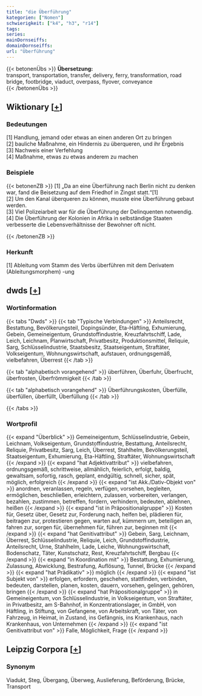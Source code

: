 ```yaml
---
title: "die Überführung"
kategorien: ["Nomen"]
schwierigkeit: ["k4", "h3", "r14"]
tags:
series:
mainDornseiffs:
domainDornseiffs:
url: "Überführung"
---
```


{{< betonenÜbs >}}
**Übersetzung:**  
transport, transportation, transfer, delivery, ferry, transformation, road bridge, footbridge, viaduct, overpass, flyover, conveyance  
{{< /betonenÜbs >}}

## Wiktionary [[+](https://de.wiktionary.org/wiki/Überführung)]

### Bedeutungen
[1] Handlung, jemand oder etwas an einen anderen Ort zu bringen  
[2] bauliche Maßnahme, ein Hindernis zu überqueren, und ihr Ergebnis  
[3] Nachweis einer Verfehlung  
[4] Maßnahme, etwas zu etwas anderem zu machen  

### Beispiele
{{< betonenZB >}}
[1] „Da an eine Überführung nach Berlin nicht zu denken war, fand die Beisetzung auf dem Friedhof in Zingst statt.“[1]  
[2] Um den Kanal überqueren zu können, musste eine Überführung gebaut werden.  
[3] Viel Polizeiarbeit war für die Überführung der Delinquenten notwendig.  
[4] Die Überführung der Kolonien in Afrika in selbständige Staaten verbesserte die Lebensverhältnisse der Bewohner oft nicht.  

{{< /betonenZB >}}
### Herkunft
[1] Ableitung vom Stamm des Verbs überführen mit dem Derivatem (Ableitungsmorphem) -ung  



## dwds [[+](https://www.dwds.de/wb/Überführung)]

### Wortinformation
{{< tabs "Dwds" >}}
{{< tab "Typische Verbindungen" >}}
Anteilsrecht, Bestattung, Bevölkerungsteil, Dopingsünder, Eta-Häftling, Exhumierung, Gebein, Gemeineigentum, Grundstoffindustrie, Kreuzfahrtschiff, Lade, Leich, Leichnam, Planwirtschaft, Privatbesitz, Produktionsmittel, Reliquie, Sarg, Schlüsselindustrie, Staatsbesitz, Staatseigentum, Straftäter, Volkseigentum, Wohnungswirtschaft, aufstauen, ordnungsgemäß, vielbefahren, Überrest
{{< /tab >}}

{{< tab "alphabetisch vorangehend" >}}
überführen, Überfuhr, Überfrucht, überfrosten, Überfrömmigkeit
{{< /tab >}}

{{< tab "alphabetisch vorangehend" >}}
Überführungskosten, Überfülle, überfüllen, überfüllt, Überfüllung
{{< /tab >}}

{{< /tabs >}}

### Wortprofil
{{< expand "Überblick" >}} Gemeineigentum, Schlüsselindustrie, Gebein, Leichnam, Volkseigentum, Grundstoffindustrie, Bestattung, Anteilsrecht, Reliquie, Privatbesitz, Sarg, Leich, Überrest, Stahlhelm, Bevölkerungsteil, Staatseigentum, Exhumierung, Eta-Häftling, Straftäter, Wohnungswirtschaft {{< /expand >}}
{{< expand "hat Adjektivattribut" >}} vielbefahren, ordnungsgemäß, schrittweise, allmählich, feierlich, erfolgt, baldig, gewaltsam, sofortig, rasch, geplant, endgültig, schnell, sicher, spät, möglich, erfolgreich {{< /expand >}}
{{< expand "ist Akk./Dativ-Objekt von" >}} anordnen, veranlassen, regeln, verfügen, vorsehen, begleiten, ermöglichen, beschließen, erleichtern, zulassen, vorbereiten, verlangen, bezahlen, zustimmen, betreffen, fordern, verhindern, bedeuten, ablehnen, heißen {{< /expand >}}
{{< expand "ist in Präpositionalgruppe" >}} Kosten für, Gesetz über, Gesetz zur, Forderung nach, helfen bei, plädieren für, beitragen zur, protestieren gegen, warten auf, kümmern um, beteiligen an, fahren zur, sorgen für, übernehmen für, führen zur, beginnen mit {{< /expand >}}
{{< expand "hat Genitivattribut" >}} Gebein, Sarg, Leichnam, Überrest, Schlüsselindustrie, Reliquie, Leich, Grundstoffindustrie, Anteilsrecht, Urne, Stahlhelm, Lade, Leiche, Wohnungswirtschaft, Bodenschatz, Täter, Kunstschatz, Rest, Kreuzfahrtschiff, Bergbau {{< /expand >}}
{{< expand "in Koordination mit" >}} Bestattung, Exhumierung, Zulassung, Abwicklung, Bestrafung, Auflösung, Tunnel, Brücke {{< /expand >}}
{{< expand "hat Prädikativ" >}} möglich {{< /expand >}}
{{< expand "ist Subjekt von" >}} erfolgen, erfordern, geschehen, stattfinden, verbinden, bedeuten, darstellen, planen, kosten, dauern, vorsehen, gelingen, gehören, bringen {{< /expand >}}
{{< expand "hat Präpositionalgruppe" >}} in Gemeineigentum, von Schlüsselindustrie, in Volkseigentum, von Straftäter, in Privatbesitz, am S-Bahnhof, in Konzentrationslager, in GmbH, von Häftling, in Stiftung, von Gefangene, von Arbeitskraft, von Täter, von Fahrzeug, in Heimat, in Zustand, ins Gefängnis, ins Krankenhaus, nach Krankenhaus, von Unternehmen {{< /expand >}}
{{< expand "ist Genitivattribut von" >}} Falle, Möglichkeit, Frage {{< /expand >}}

## Leipzig Corpora [[+](https://corpora.uni-leipzig.de/en/res?word=Überführung&corpusId=deu_newscrawl-public_2018)]


### Synonym
Viadukt, Steg, Übergang, Überweg, Auslieferung, Beförderung, Brücke, Transport

